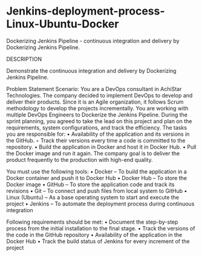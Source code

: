 # Jenkins-deployment-process-Linux-Ubuntu-Docker
Dockerizing Jenkins Pipeline -  continuous integration and delivery by Dockerizing Jenkins Pipeline.

DESCRIPTION

Demonstrate the continuous integration and delivery by Dockerizing Jenkins Pipeline.

Problem Statement Scenario: 
You are a DevOps consultant in AchiStar Technologies. The company decided to implement DevOps to develop and deliver their products. Since it is an Agile organization, it follows Scrum methodology to develop the projects incrementally. You are working with multiple DevOps Engineers to Dockerize the Jenkins Pipeline. During the sprint planning, you agreed to take the lead on this project and plan on the requirements, system configurations, and track the efficiency. The tasks you are responsible for: 
    • Availability of the application and its versions in the GitHub.
    ◦ Track their versions every time a code is committed to the repository.
    • Build the application in Docker and host it in Docker Hub.
    • Pull the Docker image and run it again.
The company goal is to deliver the product frequently to the production with high-end quality.


You must use the following tools: 
    • Docker – To build the application in a Docker container and push it to Docker Hub
    • Docker Hub – To store the Docker image
    • GitHub – To store the application code and track its revisions
    • Git – To connect and push files from local system to GitHub
    • Linux (Ubuntu) – As a base operating system to start and execute the project
    • Jenkins – To automate the deployment process during continuous integration


Following requirements should be met:
    • Document the step-by-step process from the initial installation to the final stage.
    • Track the versions of the code in the GitHub repository
    • Availability of the application in the Docker Hub
    • Track the build status of Jenkins for every increment of the project
 
